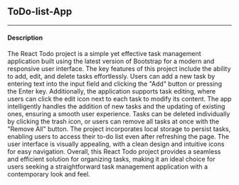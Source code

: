<h2>ToDo-list-App</h2>  
<hr />  
<h4>Description</h4>  
The React Todo project is a simple yet effective task management application built using the latest version of Bootstrap for a modern and responsive user interface. The key features of this project include the ability to add, edit, and delete tasks effortlessly. Users can add a new task by entering text into the input field and clicking the "Add" button or pressing the Enter key. Additionally, the application supports task editing, where users can click the edit icon next to each task to modify its content. The app intelligently handles the addition of new tasks and the updating of existing ones, ensuring a smooth user experience. Tasks can be deleted individually by clicking the trash icon, or users can remove all tasks at once with the "Remove All" button. The project incorporates local storage to persist tasks, enabling users to access their to-do list even after refreshing the page. The user interface is visually appealing, with a clean design and intuitive icons for easy navigation. Overall, this React Todo project provides a seamless and efficient solution for organizing tasks, making it an ideal choice for users seeking a straightforward task management application with a contemporary look and feel.